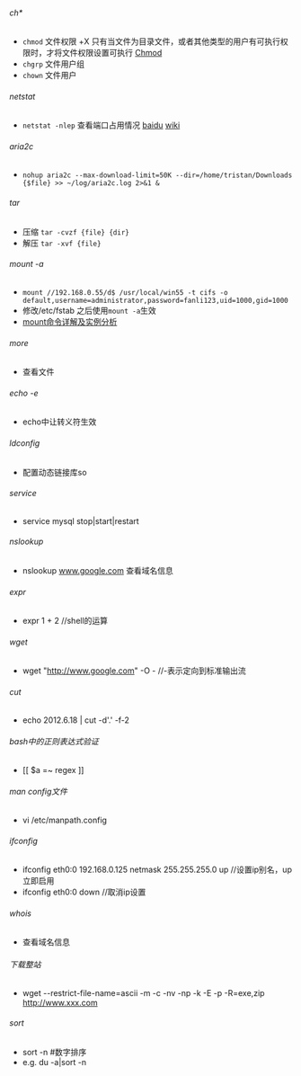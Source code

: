 ###### ch*
* `chmod` 文件权限
    +X 只有当文件为目录文件，或者其他类型的用户有可执行权限时，才将文件权限设置可执行
    [Chmod](http://zh.wikipedia.org/wiki/Chmod) 
* `chgrp` 文件用户组
* `chown` 文件用户

###### netstat
* `netstat -nlep` 查看端口占用情况 [baidu](http://baike.baidu.com/view/28008.htm) [wiki](http://en.wikipedia.org/wiki/Netstat)

###### aria2c
* `nohup aria2c --max-download-limit=50K --dir=/home/tristan/Downloads {$file} >> ~/log/aria2c.log 2>&1 & `

###### tar
* 压缩 `tar -cvzf {file} {dir}`
* 解压 `tar -xvf {file}`

###### mount -a
* `mount //192.168.0.55/d$ /usr/local/win55 -t cifs -o default,username=administrator,password=fanli123,uid=1000,gid=1000`
* 修改/etc/fstab 之后使用`mount -a`生效
* [mount命令详解及实例分析](http://www.diybl.com/course/6_system/linux/Linuxjs/2008827/137937.html)

###### more
* 查看文件

###### echo -e
* echo中让转义符生效 

###### ldconfig
* 配置动态链接库so 

###### service
* service mysql stop|start|restart 

###### nslookup
* nslookup www.google.com 查看域名信息

###### expr
* expr 1 + 2 //shell的运算

###### wget
* wget "http://www.google.com" -O - //-表示定向到标准输出流

###### cut
* echo 2012.6.18 | cut -d'.' -f-2

###### bash中的正则表达式验证
* [[ $a =~ regex ]]

###### man config文件
* vi /etc/manpath.config

###### ifconfig
* ifconfig eth0:0 192.168.0.125 netmask 255.255.255.0 up    //设置ip别名，up立即启用
* ifconfig eth0:0 down  //取消ip设置

###### whois
* 查看域名信息

###### 下载整站 
* wget --restrict-file-name=ascii -m -c -nv -np -k -E -p -R=exe,zip http://www.xxx.com

###### sort
* sort -n #数字排序
* e.g. du -a|sort -n
